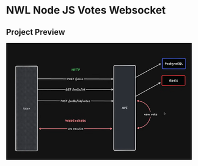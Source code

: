 # NWL Node JS Votes Websocket

## Project Preview

<img src="./project-preview.png" alt="Project Preview">